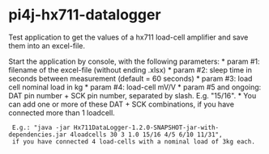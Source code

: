 # pi4j-hx711-datalogger
Test application to get the values of a hx711 load-cell amplifier and save them into an excel-file.

Start the application by console, with the following parameters:
     * param #1: filename of the excel-file (without ending .xlsx)
     * param #2: sleep time in seconds between measurement (default = 60 seconds)
     * param #3: load cell nominal load in kg
     * param #4: load-cell mV/V
     * param #5 and ongoing: DAT pin number + SCK pin number, separated by slash. E.g. "15/16".
     * You can add one or more of these DAT + SCK combinations, if you have connected more than 1 loadcell.
     
     E.g.: "java -jar Hx711DataLogger-1.2.0-SNAPSHOT-jar-with-dependencies.jar 4loadcells 30 3 1.0 15/16 4/5 6/10 11/31",
     if you have connected 4 load-cells with a nominal load of 3kg each.
